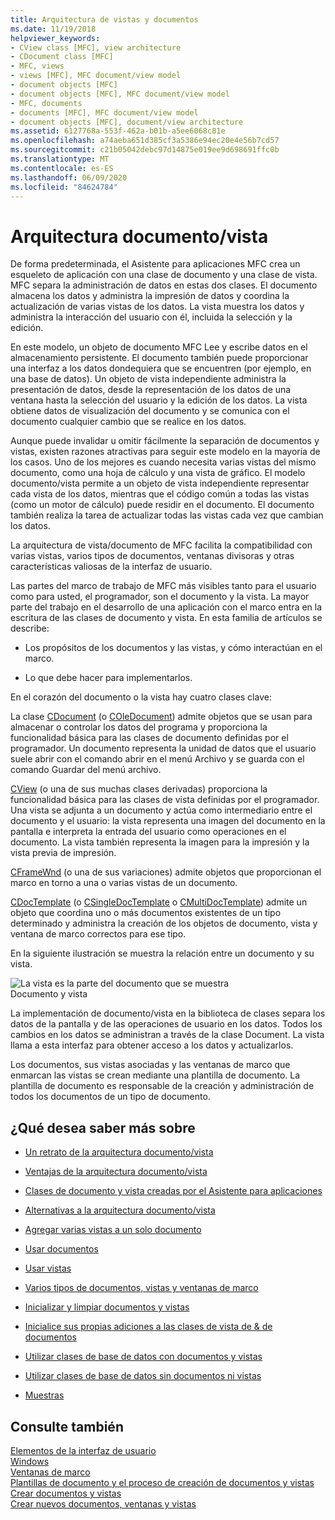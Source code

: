 ```yaml
---
title: Arquitectura de vistas y documentos
ms.date: 11/19/2018
helpviewer_keywords:
- CView class [MFC], view architecture
- CDocument class [MFC]
- MFC, views
- views [MFC], MFC document/view model
- document objects [MFC]
- document objects [MFC], MFC document/view model
- MFC, documents
- documents [MFC], MFC document/view model
- document objects [MFC], document/view architecture
ms.assetid: 6127768a-553f-462a-b01b-a5ee6068c81e
ms.openlocfilehash: a74aeba651d385cf3a5386e94ec20e4e56b7cd57
ms.sourcegitcommit: c21b05042debc97d14875e019ee9d698691ffc0b
ms.translationtype: MT
ms.contentlocale: es-ES
ms.lasthandoff: 06/09/2020
ms.locfileid: "84624784"
---
```

# <a name="documentview-architecture"></a>Arquitectura documento/vista

De forma predeterminada, el Asistente para aplicaciones MFC crea un esqueleto de aplicación con una clase de documento y una clase de vista. MFC separa la administración de datos en estas dos clases. El documento almacena los datos y administra la impresión de datos y coordina la actualización de varias vistas de los datos. La vista muestra los datos y administra la interacción del usuario con él, incluida la selección y la edición.

En este modelo, un objeto de documento MFC Lee y escribe datos en el almacenamiento persistente. El documento también puede proporcionar una interfaz a los datos dondequiera que se encuentren (por ejemplo, en una base de datos). Un objeto de vista independiente administra la presentación de datos, desde la representación de los datos de una ventana hasta la selección del usuario y la edición de los datos. La vista obtiene datos de visualización del documento y se comunica con el documento cualquier cambio que se realice en los datos.

Aunque puede invalidar u omitir fácilmente la separación de documentos y vistas, existen razones atractivas para seguir este modelo en la mayoría de los casos. Uno de los mejores es cuando necesita varias vistas del mismo documento, como una hoja de cálculo y una vista de gráfico. El modelo documento/vista permite a un objeto de vista independiente representar cada vista de los datos, mientras que el código común a todas las vistas (como un motor de cálculo) puede residir en el documento. El documento también realiza la tarea de actualizar todas las vistas cada vez que cambian los datos.

La arquitectura de vista/documento de MFC facilita la compatibilidad con varias vistas, varios tipos de documentos, ventanas divisoras y otras características valiosas de la interfaz de usuario.

Las partes del marco de trabajo de MFC más visibles tanto para el usuario como para usted, el programador, son el documento y la vista. La mayor parte del trabajo en el desarrollo de una aplicación con el marco entra en la escritura de las clases de documento y vista. En esta familia de artículos se describe:

- Los propósitos de los documentos y las vistas, y cómo interactúan en el marco.

- Lo que debe hacer para implementarlos.

En el corazón del documento o la vista hay cuatro clases clave:

La clase [CDocument](reference/cdocument-class.md) (o [COleDocument](reference/coledocument-class.md)) admite objetos que se usan para almacenar o controlar los datos del programa y proporciona la funcionalidad básica para las clases de documento definidas por el programador. Un documento representa la unidad de datos que el usuario suele abrir con el comando abrir en el menú Archivo y se guarda con el comando Guardar del menú archivo.

[CView](reference/cview-class.md) (o una de sus muchas clases derivadas) proporciona la funcionalidad básica para las clases de vista definidas por el programador. Una vista se adjunta a un documento y actúa como intermediario entre el documento y el usuario: la vista representa una imagen del documento en la pantalla e interpreta la entrada del usuario como operaciones en el documento. La vista también representa la imagen para la impresión y la vista previa de impresión.

[CFrameWnd](reference/cframewnd-class.md) (o una de sus variaciones) admite objetos que proporcionan el marco en torno a una o varias vistas de un documento.

[CDocTemplate](reference/cdoctemplate-class.md) (o [CSingleDocTemplate](reference/csingledoctemplate-class.md) o [CMultiDocTemplate](reference/cmultidoctemplate-class.md)) admite un objeto que coordina uno o más documentos existentes de un tipo determinado y administra la creación de los objetos de documento, vista y ventana de marco correctos para ese tipo.

En la siguiente ilustración se muestra la relación entre un documento y su vista.

![La vista es la parte del documento que se muestra](../mfc/media/vc379n1.gif "La vista es la parte del documento que se muestra") <br/>
Documento y vista

La implementación de documento/vista en la biblioteca de clases separa los datos de la pantalla y de las operaciones de usuario en los datos. Todos los cambios en los datos se administran a través de la clase Document. La vista llama a esta interfaz para obtener acceso a los datos y actualizarlos.

Los documentos, sus vistas asociadas y las ventanas de marco que enmarcan las vistas se crean mediante una plantilla de documento. La plantilla de documento es responsable de la creación y administración de todos los documentos de un tipo de documento.

## <a name="what-do-you-want-to-know-more-about"></a>¿Qué desea saber más sobre

- [Un retrato de la arquitectura documento/vista](a-portrait-of-the-document-view-architecture.md)

- [Ventajas de la arquitectura documento/vista](advantages-of-the-document-view-architecture.md)

- [Clases de documento y vista creadas por el Asistente para aplicaciones](document-and-view-classes-created-by-the-mfc-application-wizard.md)

- [Alternativas a la arquitectura documento/vista](alternatives-to-the-document-view-architecture.md)

- [Agregar varias vistas a un solo documento](adding-multiple-views-to-a-single-document.md)

- [Usar documentos](using-documents.md)

- [Usar vistas](using-views.md)

- [Varios tipos de documentos, vistas y ventanas de marco](multiple-document-types-views-and-frame-windows.md)

- [Inicializar y limpiar documentos y vistas](initializing-and-cleaning-up-documents-and-views.md)

- [Inicialice sus propias adiciones a las clases de vista de & de documentos](creating-new-documents-windows-and-views.md)

- [Utilizar clases de base de datos con documentos y vistas](../data/mfc-using-database-classes-with-documents-and-views.md)

- [Utilizar clases de base de datos sin documentos ni vistas](../data/mfc-using-database-classes-without-documents-and-views.md)

- [Muestras](../overview/visual-cpp-samples.md)

## <a name="see-also"></a>Consulte también

[Elementos de la interfaz de usuario](user-interface-elements-mfc.md)<br/>
[Windows](windows.md)<br/>
[Ventanas de marco](frame-windows.md)<br/>
[Plantillas de documento y el proceso de creación de documentos y vistas](document-templates-and-the-document-view-creation-process.md)<br/>
[Crear documentos y vistas](document-view-creation.md)<br/>
[Crear nuevos documentos, ventanas y vistas](creating-new-documents-windows-and-views.md)

